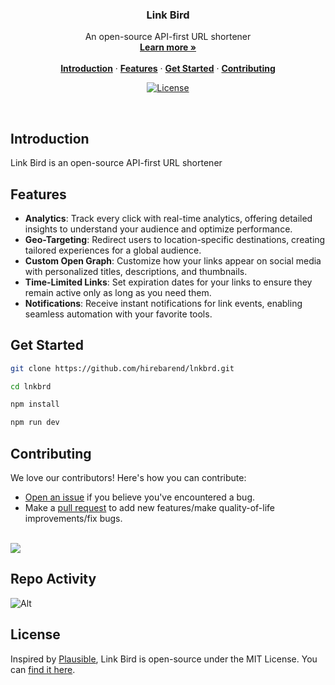 <h3 align="center">Link Bird</h3>

<p align="center">
    An open-source API-first URL shortener
    <br />
    <a href="https://lnkbrd.com"><strong>Learn more »</strong></a>
    <br />
    <br />
    <a href="#introduction"><strong>Introduction</strong></a> ·
    <a href="#features"><strong>Features</strong></a> ·
    <a href="#get-started"><strong>Get Started</strong></a> ·
    <a href="#contributing"><strong>Contributing</strong></a>
</p>

<p align="center">
  <a href="https://github.com/hirebarend/lnkbrd/blob/main/LICENSE.md">
    <img src="https://img.shields.io/github/license/hirebarend/lnkbrd?label=license&logo=github&color=f80&logoColor=fff" alt="License" />
  </a>
</p>

<br/>

## Introduction

Link Bird is an open-source API-first URL shortener

## Features

- **Analytics**: Track every click with real-time analytics, offering detailed insights to understand your audience and optimize performance.
- **Geo-Targeting**: Redirect users to location-specific destinations, creating tailored experiences for a global audience.
- **Custom Open Graph**: Customize how your links appear on social media with personalized titles, descriptions, and thumbnails.
- **Time-Limited Links**: Set expiration dates for your links to ensure they remain active only as long as you need them.
- **Notifications**: Receive instant notifications for link events, enabling seamless automation with your favorite tools.

## Get Started

```bash
git clone https://github.com/hirebarend/lnkbrd.git

cd lnkbrd

npm install

npm run dev
```

## Contributing

We love our contributors! Here's how you can contribute:

- [Open an issue](https://github.com/hirebarend/lnkbrd/issues) if you believe you've encountered a bug.
- Make a [pull request](https://github.com/hirebarend/lnkbrd/pull) to add new features/make quality-of-life improvements/fix bugs.

<br />

<a href="https://github.com/hirebarend/lnkbrd/graphs/contributors">
  <img src="https://contrib.rocks/image?repo=hirebarend/lnkbrd" />
</a>

## Repo Activity

![Alt](https://repobeats.axiom.co/api/embed/616bc192c7db2f2af8549094bc3a801da418e8a8.svg "Repobeats analytics image")

## License

Inspired by [Plausible](https://plausible.io/), Link Bird is open-source under the MIT License. You can [find it here](https://github.com/hirebarend/lnkbrd/blob/main/LICENSE).